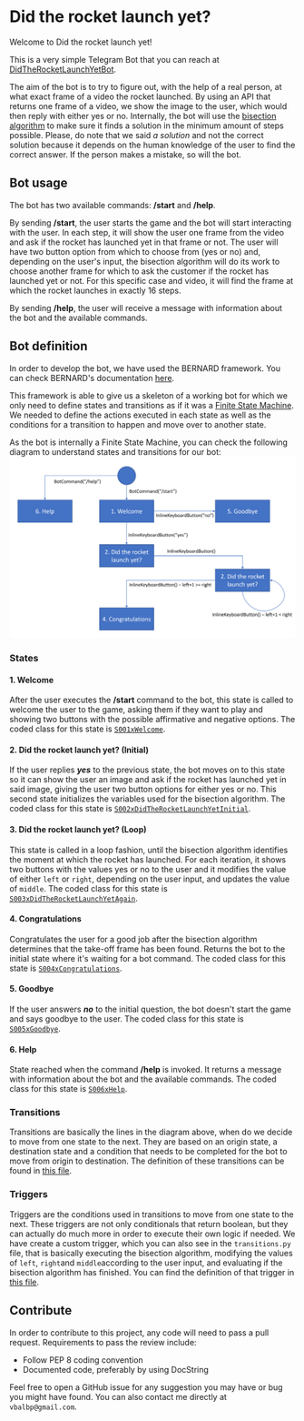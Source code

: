 # Did the rocket launch yet?

Welcome to Did the rocket launch yet!

This is a very simple Telegram Bot that you can reach at [DidTheRocketLaunchYetBot](t.me/DidTheRocketLaunchYetBot).

The aim of the bot is to try to figure out, with the help of a real person, at what exact frame of a video the rocket launched. By using an API that returns one frame of a video, we show the image to the user, which would then reply with either yes or no. Internally, the bot will use the [bisection algorithm](https://en.wikipedia.org/wiki/Bisection_method) to make sure it finds a solution in the minimum amount of steps possible. Please, do note that we said _a solution_ and not the correct solution because it depends on the human knowledge of the user to find the correct answer. If the person makes a mistake, so will the bot.

## Bot usage

The bot has two available commands: **/start** and **/help**.

By sending **/start**, the user starts the game and the bot will start interacting with the user. In each step, it will show the user one frame from the video and ask if the rocket has launched yet in that frame or not. The user will have two button option from which to choose from (yes or no) and, depending on the user's input, the bisection algorithm will do its work to choose another frame for which to ask the customer if the rocket has launched yet or not. For this specific case and video, it will find the frame at which the rocket launches in exactly 16 steps.

By sending **/help**, the user will receive a message with information about the bot and the available commands.

## Bot definition
In order to develop the bot, we have used the BERNARD framework. You can check BERNARD's documentation [here](https://github.com/BernardFW/bernard).

This framework is able to give us a skeleton of a working bot for which we only need to define states and transitions as if it was a [Finite State Machine](https://github.com/BernardFW/bernard/blob/develop/doc/get-started/fsm.md). We needed to define the actions executed in each state as well as the conditions for a transition to happen and move over to another state.

As the bot is internally a Finite State Machine, you can check the following diagram to understand states and transitions for our bot:
![DidTheRocketLaunchYetDiagram](/docs/img/DidTheRocketLaunchYetStatesGraph.PNG)

### States
#### 1. Welcome
After the user executes the **/start** command to the bot, this state is called to welcome the user to the game, asking them if they want to play and showing two buttons with the possible affirmative and negative options. The coded class for this state is [`S001xWelcome`](/src/didtherocketlaunchyet/states.py#L80).
#### 2. Did the rocket launch yet? (Initial)
If the user replies **_yes_** to the previous state, the bot moves on to this state so it can show the user an image and ask if the rocket has launched yet in said image, giving the user two button options for either yes or no. This second state initializes the variables used for the bisection algorithm. The coded class for this state is [`S002xDidTheRocketLaunchYetInitial`](/src/didtherocketlaunchyet/states.py#L99).
#### 3. Did the rocket launch yet? (Loop)
This state is called in a loop fashion, until the bisection algorithm identifies the moment at which the rocket has launched. For each iteration, it shows two buttons with the values yes or no to the user and it modifies the value of either `left` or `right`, depending on the user input, and updates the value of `middle`. The coded class for this state is [`S003xDidTheRocketLaunchYetAgain`](/src/didtherocketlaunchyet/states.py#L122).
#### 4. Congratulations
Congratulates the user for a good job after the bisection algorithm determines that the take-off frame has been found. Returns the bot to the initial state where it's waiting for a bot command. The coded class for this state is [`S004xCongratulations`](/src/didtherocketlaunchyet/states.py#L137).
#### 5. Goodbye
If the user answers **_no_** to the initial question, the bot doesn't start the game and says goodbye to the user. The coded class for this state is [`S005xGoodbye`](/src/didtherocketlaunchyet/states.py#L157).
#### 6. Help
State reached when the command **/help** is invoked. It returns a message with information about the bot and the available commands. The coded class for this state is [`S006xHelp`](/src/didtherocketlaunchyet/states.py#L170).
### Transitions
Transitions are basically the lines in the diagram above, when do we decide to move from one state to the next. They are based on an origin state, a destination state and a condition that needs to be completed for the bot to move from origin to destination. The definition of these transitions can be found in [this file](/src/didtherocketlaunch/transitions.py).
### Triggers
Triggers are the conditions used in transitions to move from one state to the next. These triggers are not only conditionals that return boolean, but they can actually do much more in order to execute their own logic if needed. We have create a custom trigger, which you can also see in the `transitions.py` file, that is basically executing the bisection algorithm, modifying the values of `left`, `right`and `middle`according to the user input, and evaluating if the bisection algorithm has finished. You can find the definition of that trigger in [this file](/src/didtherocketlaunchyet/triggers.py).

## Contribute
In order to contribute to this project, any code will need to pass a pull request. Requirements to pass the review include:
- Follow PEP 8 coding convention
- Documented code, preferably by using DocString

Feel free to open a GitHub issue for any suggestion you may have or bug you might have found. You can also contact me directly at `vbalbp@gmail.com`.
